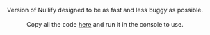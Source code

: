 <p align="center">Version of Nullify designed to be as fast and less buggy as possible.<br><br>
Copy all the code <a href="https://tonicgaro.github.io/nullify/main.js">here</a> and run it in the console to use.</p>